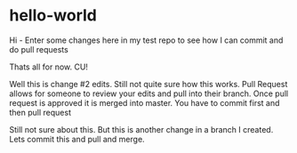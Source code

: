 # hello-world

Hi - Enter some changes here in my test repo to see how I can commit and do pull requests

Thats all for now.  CU!

Well this is change #2 edits.  Still not quite sure how this works.  Pull Request allows for someone to review your edits and pull into their branch.  Once pull request is approved it is merged into master.  You have to commit first and then pull request

Still not sure about this.  But this is another change in a branch I created.  Lets commit this and pull and merge.
